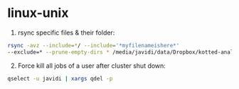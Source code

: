 # linux-unix

1. rsync specific files & their folder:
```bash
rsync -avz --include=*/ --include='*myfilenameishere*' 
--exclude=* --prune-empty-dirs * /media/javidi/data/Dropbox/kotted-analysis/
```

2. Force kill all jobs of a user after cluster shut down:
```bash
qselect -u javidi | xargs qdel -p
```
